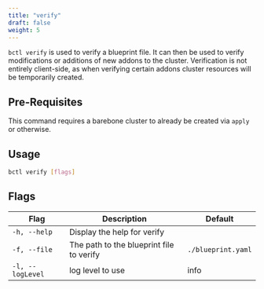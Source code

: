 ```yaml
---
title: "verify"
draft: false
weight: 5
---
```


`bctl verify` is used to verify a blueprint file. It can then be used to verify modifications or additions of new addons to the cluster. Verification is not entirely client-side, as when verifying certain addons cluster resources will be temporarily created.

## Pre-Requisites
This command requires a barebone cluster to already be created via `apply` or otherwise.

## Usage

```bash
bctl verify [flags]
```

## Flags

| Flag             | Description                              | Default            |
|------------------|------------------------------------------|--------------------|
| `-h, --help`     | Display the help for verify              |
| `-f, --file`     | The path to the blueprint file to verify | `./blueprint.yaml` |
| `-l, --logLevel` | log level to use                         | info               |